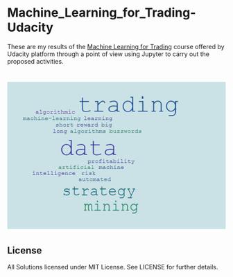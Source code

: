 # Machine_Learning_for_Trading-Udacity
These are my results of the [Machine Learning for Trading](https://br.udacity.com/course/machine-learning-for-trading--ud501/) course offered by Udacity platform through a point of view using Jupyter to carry out the proposed activities.
# ![logo](gears.png)

## License

All Solutions licensed under MIT License. See LICENSE for further details.
